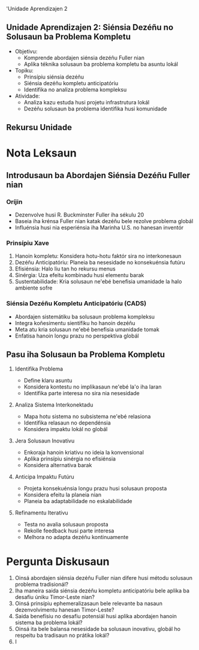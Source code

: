 'Unidade Aprendizajen 2

## Unidade Aprendizajen 2: Siénsia Dezéñu no Solusaun ba Problema Kompletu
- Objetivu:
  * Komprende abordajen siénsia dezéñu Fuller nian
  * Aplika téknika solusaun ba problema kompletu ba asuntu lokál
- Topiku:
  * Prinsípiu siénsia dezéñu
  * Siénsia dezéñu kompletu anticipatóriu
  * Identifika no analiza problema kompleksu
- Atividade:
  * Analiza kazu estuda husi projetu infrastrutura lokál
  * Dezéñu solusaun ba problema identifika husi komunidade

## Rekursu Unidade

# Nota Leksaun

## Introdusaun ba Abordajen Siénsia Dezéñu Fuller nian

### Oríjin
- Dezenvolve husi R. Buckminster Fuller iha sékulu 20
- Baseia iha krénsa Fuller nian katak dezéñu bele rezolve problema globál
- Influénsia husi nia esperiénsia iha Marinha U.S. no hanesan inventór

### Prinsípiu Xave
1. Hanoin kompletu: Konsidera hotu-hotu faktór sira no interkonesaun
2. Dezéñu Anticipatóriu: Planeia ba nesesidade no konsekuénsia futúru
3. Efisiénsia: Halo liu tan ho rekursu menus
4. Sinérgia: Uza efeitu kombinadu husi elementu barak
5. Sustentabilidade: Kria solusaun ne'ebé benefisia umanidade la halo ambiente sofre

### Siénsia Dezéñu Kompletu Anticipatóriu (CADS)
- Abordajen sistemátiku ba solusaun problema kompleksu
- Integra koñesimentu sientífiku ho hanoin dezéñu
- Meta atu kria solusaun ne'ebé benefisia umanidade tomak
- Enfatisa hanoin longu prazu no perspektiva globál

## Pasu iha Solusaun ba Problema Kompletu

1. Identifika Problema
   - Define klaru asuntu
   - Konsidera kontestu no implikasaun ne'ebé la'o iha laran
   - Identifika parte interesa no sira nia nesesidade

2. Analiza Sistema Interkonektadu
   - Mapa hotu sistema no subsistema ne'ebé relasiona
   - Identifika relasaun no dependénsia
   - Konsidera impaktu lokál no globál

3. Jera Solusaun Inovativu
   - Enkoraja hanoin kriativu no ideia la konvensional
   - Aplika prinsípiu sinérgia no efisiénsia
   - Konsidera alternativa barak

4. Anticipa Impaktu Futúru
   - Projeta konsekuénsia longu prazu husi solusaun proposta
   - Konsidera efeitu la planeia nian
   - Planeia ba adaptabilidade no eskalabilidade

5. Refinamentu Iterativu
   - Testa no avalia solusaun proposta
   - Rekolle feedback husi parte interesa
   - Melhora no adapta dezéñu kontinuamente

# Pergunta Diskusaun

1. Oinsá abordajen siénsia dezéñu Fuller nian difere husi métodu solusaun problema tradisionál?
2. Iha maneira saida siénsia dezéñu kompletu anticipatóriu bele aplika ba desafiu úniku Timor-Leste nian?
3. Oinsá prinsípiu ephemeralizasaun bele relevante ba nasaun dezenvolvimentu hanesan Timor-Leste?
4. Saida benefísiu no desafiu potensiál husi aplika abordajen hanoin sistema ba problema lokál?
5. Oinsá ita bele balansa nesesidade ba solusaun inovativu, globál ho respeitu ba tradisaun no prátika lokál?
6. I